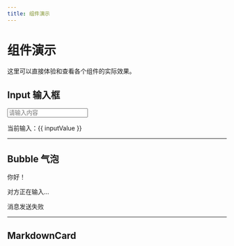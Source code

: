 ```yaml
---
title: 组件演示
---
```


<script setup>
import { ref } from 'vue'
import Input from '../../packages/core/src/components/Input/Input.vue'
import Bubble from '../../packages/core/src/components/Bubble/Bubble.vue'
import MarkdownCard from '../../packages/core/src/components/MarkdownCard/MarkdownCard.vue'

const inputValue = ref('')
</script>

# 组件演示

这里可以直接体验和查看各个组件的实际效果。

## Input 输入框

<Input v-model="inputValue" placeholder="请输入内容" />

当前输入：{{ inputValue }}

---

## Bubble 气泡

<Bubble type="sent" avatar="/avatar.png">你好！</Bubble>

<Bubble type="received" :loading="true">对方正在输入...</Bubble>

<Bubble type="sent" :failed="true">消息发送失败</Bubble>

---

## MarkdownCard

<MarkdownCard content="# 标题\n正文内容" />

<MarkdownCard content="```js\nconsole.log('Hello')\n```" />

<MarkdownCard content="<think>思考：这是一条提示信息</think>" /> 